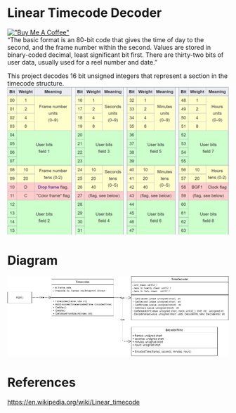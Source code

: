 # Linear Timecode Decoder
[!["Buy Me A Coffee"](https://www.buymeacoffee.com/assets/img/custom_images/orange_img.png)](https://www.buymeacoffee.com/sergionnz)  
“The basic format is an 80-bit code that gives the time of day to the second, and the frame number within the second. Values are stored in binary-coded decimal, least significant bit first. There are thirty-two bits of user data, usually used for a reel number and date.”

This project decodes 16 bit unsigned integers that represent a section in the timecode structure.
![Timecode Representation](images/linear_timecode.png)


# Diagram
![Timecode Representation](images/time_decoder_diagram.png)

# References
https://en.wikipedia.org/wiki/Linear_timecode
